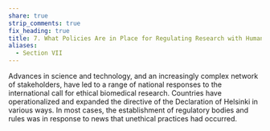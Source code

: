 ```yaml
---
share: true
strip_comments: true
fix_heading: true
title: 7. What Policies Are in Place for Regulating Research with Human Subjects?
aliases:
  - Section VII
---
```

Advances in science and technology, and an increasingly complex network of stakeholders, have led to a range of national responses to the international call for ethical biomedical research. Countries have operationalized and expanded the directive of the Declaration of Helsinki in various ways. In most cases, the establishment of regulatory bodies and rules was in response to news that unethical practices had occurred.
